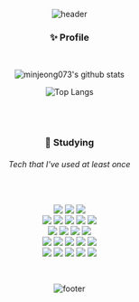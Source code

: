 <div align="center">

  ![header](https://capsule-render.vercel.app/api?type=waving&color=gradient&customColorList=0,3,5&height=200&section=header&text=minjeong's%20github&fontSize=50)

  
  ### <p align="center"> :sparkles: Profile </p>

  <br>

  ![minjeong073's github stats](https://github-readme-stats.vercel.app/api?username=minjeong073&hide=stars&show_icons=true&theme=flag-india)
  
  ![Top Langs](https://github-readme-stats.vercel.app/api/top-langs/?username=minjeong073&layout=compact&show_icons=true&hide_border=true&theme=flag-india)

  <br>

  <!-- 저장소 핀 -->
  <!-- spring project memo -->
  <!-- ![Readme Card](https://github-readme-stats.vercel.app/api/pin/?username=minjeong073&repo=SpringProject_Memo&theme=flag-india) -->

  <!-- spring project donggram -->
  <!-- ![Readme Card](https://github-readme-stats.vercel.app/api/pin/?username=minjeong073&repo=SpringProject_Donggram&theme=flag-india) -->

  <br>

  ### <p align="center"> :seedling:  Studying</p>
  ###### <p align="center">  Tech that I've used at least once</p>

  <br>

  <p align="center">
    <img  src="https://img.shields.io/badge/Java-007396?style=flat-square&logo=OpenJDK&logoColor=white"/>
    <img  src="https://img.shields.io/badge/Spring-6DB33F?style=flat-square&logo=Spring&logoColor=white"/>
    <img  src="https://img.shields.io/badge/Spring Boot-6DB33F?style=flat-square&logo=SpringBoot&logoColor=white"/>
    <br>
    <img src="https://img.shields.io/badge/CSS3-1572B6?style=flat-square&logo=CSS3&logoColor=white"/>
    <img  src="https://img.shields.io/badge/HTML5-E34F26?style=flat-square&logo=HTML5&logoColor=white"/>
    <img  src="https://img.shields.io/badge/JavaScript-F7DF1E?style=flat-square&logo=JavaScript&logoColor=black"/>
    <img src="https://img.shields.io/badge/jQuery-0769AD?style=flat-square&logo=jQuery&logoColor=white"/>
    <img src="https://img.shields.io/badge/Bootstrap-7952B3?style=flat-square&logo=Bootstrap&logoColor=white"/>
    <br>
    <img src="https://img.shields.io/badge/MySQL-4479A1?style=flat-square&logo=MySQL&logoColor=white"/>
    <img src="https://img.shields.io/badge/Gradle-02303A?style=flat-square&logo=Gradle&logoColor=white"/>
    <img  src="https://img.shields.io/badge/tomcat-F8DC75?style=flat-square&logo=ApacheTomcat&logoColor=black"/>
    <img  src="https://img.shields.io/badge/Maven-C71A36?style=flat-square&logo=ApacheMaven&logoColor=white"/>
    <br>
    <img src="https://img.shields.io/badge/Amazon EC2-FF9900?style=flat-square&logo=Amazon EC2&logoColor=white"/>
    <img  src="https://img.shields.io/badge/Linux-FCC624?style=flat-square&logo=Linux&logoColor=black"/>
    <img src="https://img.shields.io/badge/Flask-000000?style=flat-square&logo=Flask&logoColor=white"/>
    <img src="https://img.shields.io/badge/C++-00599C?style=flat-square&logo=C%2B%2B&logoColor=white"/>
    <img src="https://img.shields.io/badge/Python-3376AB?style=flat-square&logo=Python&logoColor=white"/>
    <br>
    <img src="https://img.shields.io/badge/Docker-2496ED?style=flat-square&logo=Docker&logoColor=white"/>
    <img src="https://img.shields.io/badge/Slack-4A154B?style=flat-square&logo=Slack&logoColor=white"/>
    <img src="https://img.shields.io/badge/Jenkins-D24939?style=flat-square&logo=Jenkins&logoColor=white"/>
    <img src="https://img.shields.io/badge/Postman-FF6C37?style=flat-square&logo=Postman&logoColor=white"/>
    <img src="https://img.shields.io/badge/Ubuntu-E95420?style=flat-square&logo=Ubuntu&logoColor=white"/>

  </p>

  <br>


  ![footer](https://capsule-render.vercel.app/api?type=waving&color=gradient&customColorList=0,3,5&height=200&section=footer)

</div>
  
